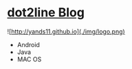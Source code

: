 # [dot2line Blog](yands11.github.io)

![http://yands11.github.io](./img/logo.png)  

* Android
* Java
* MAC OS
